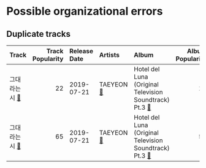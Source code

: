 # Possible organizational errors

## Duplicate tracks

| Track                                                             |   Track Popularity | Release Date   | Artists                                                             | Album                                                                                                           |   Album Popularity | Playlists                                                           | Label     | 💚   |
|:------------------------------------------------------------------|-------------------:|:---------------|:--------------------------------------------------------------------|:----------------------------------------------------------------------------------------------------------------|-------------------:|:--------------------------------------------------------------------|:----------|:----|
| 그대라는 시 [🔗](https://open.spotify.com/track/049M1ZP4H2B13yB2ax6N7l) |                 22 | 2019-07-21     | TAEYEON [🔗](https://open.spotify.com/artist/3qNVuliS40BLgXGxhdBdqu) | Hotel del Luna (Original Television Soundtrack) Pt.3 [🔗](https://open.spotify.com/album/34sSlou2VL7SJklr4JlD1e) |                 12 | K-Pop [🔗](https://open.spotify.com/playlist/0Xp2gQ9p4VMgt5HauIfIq7) | FNC인베스트먼트 | 💚   |
| 그대라는 시 [🔗](https://open.spotify.com/track/56Cmy1rCQ35V2Q7groYiHl) |                 65 | 2019-07-21     | TAEYEON [🔗](https://open.spotify.com/artist/3qNVuliS40BLgXGxhdBdqu) | Hotel del Luna (Original Television Soundtrack) Pt.3 [🔗](https://open.spotify.com/album/6nddI94g7zC5bbyNzRBO0Y) |                 53 | K-Pop [🔗](https://open.spotify.com/playlist/0Xp2gQ9p4VMgt5HauIfIq7) | FNC인베스트먼트 |     |

